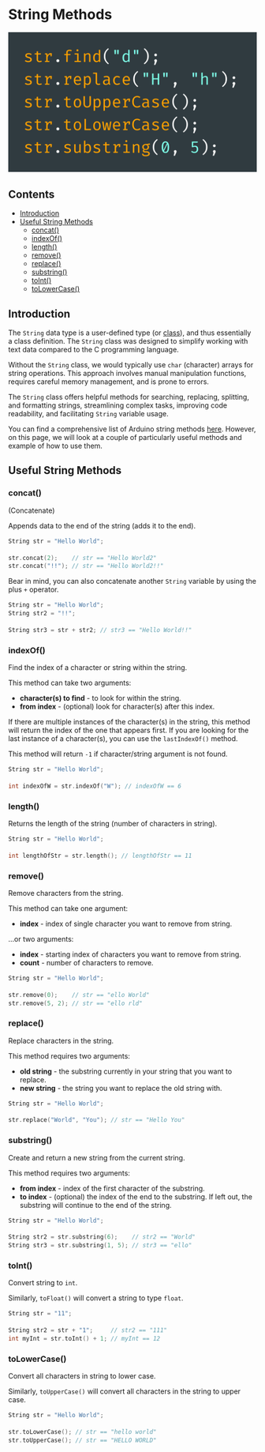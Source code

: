 # String Methods

<img src="images/Thumbnail_Arduino_StringMethods.png" width="800">

## Contents

- [Introduction](#introduction)
- [Useful String Methods](#useful-string-methods)
    - [concat()](#concat)
    - [indexOf()](#indexof)
    - [length()](#length)
    - [remove()](#remove)
    - [replace()](#replace)
    - [substring()](#substring)
    - [toInt()](#toint)
    - [toLowerCase()](#tolowercase)

## Introduction
The <code>String</code> data type is a user-defined type (or [class](../6-Classes/README.md)), and thus essentially a class definition. The <code>String</code> class was designed to simplify working with text data compared to the C programming language.

Without the <code>String</code> class, we would typically use <code>char</code> (character) arrays for string operations. This approach involves manual manipulation functions, requires careful memory management, and is prone to errors.

The <code>String</code> class offers helpful methods for searching, replacing, splitting, and formatting strings, streamlining complex tasks, improving code readability, and facilitating <code>String</code> variable usage.

You can find a comprehensive list of Arduino string methods [here](https://www.arduino.cc/reference/en/language/variables/data-types/stringobject/). However, on this page, we will look at a couple of particularly useful methods and example of how to use them.

## Useful String Methods
### concat()

(Concatenate)

Appends data to the end of the string (adds it to the end).

``` cpp
String str = "Hello World";
​
str.concat(2);    // str == "Hello World2"
str.concat("!!"); // str == "Hello World2!!"
```

Bear in mind, you can also concatenate another <code>String</code> variable by using the plus <code>+</code> operator.

``` cpp
String str = "Hello World";
String str2 = "!!";
​
String str3 = str + str2; // str3 == "Hello World!!"
```

### indexOf()

Find the index of a character or string within the string. 

This method can take two arguments:

- **character(s) to find** - to look for within the string.
- **from index**  - (optional) look for character(s) after this index.
 

If there are multiple instances of the character(s) in the string, this method will return the index of the one that appears first. If you are looking for the last instance of a character(s), you can use the <code>lastIndexOf()</code> method.

This method will return <code>-1</code> if character/string argument is not found. 

``` cpp
String str = "Hello World";
​
int indexOfW = str.indexOf("W"); // indexOfW == 6
```

### length()

Returns the length of the string (number of characters in string).

``` cpp
String str = "Hello World";
​
int lengthOfStr = str.length(); // lengthOfStr == 11
```

### remove()

Remove characters from the string.

This method can take one argument:

- **index** - index of single character you want to remove from string. 
 
…or two arguments:

- **index** - starting index of characters you want to remove from string.
- **count** - number of characters to remove.

``` cpp
String str = "Hello World";
​
str.remove(0);    // str == "ello World"
str.remove(5, 2); // str == "ello rld"
```

### replace()

Replace characters in the string.

This method requires two arguments:

- **old string** - the substring currently in your string that you want to replace.
- **new string**  - the string you want to replace the old string with. 

``` cpp
String str = "Hello World";
​
str.replace("World", "You"); // str == "Hello You"
```

### substring()

Create and return a new string from the current string.

This method requires two arguments:

- **from index** - index of the first character of the substring.
- **to index** - (optional) the index of the end to the substring. If left out, the substring will continue to the end of the string.

``` cpp
String str = "Hello World";
​
String str2 = str.substring(6);    // str2 == "World"
String str3 = str.substring(1, 5); // str3 == "ello"
```

### toInt()

Convert string to <code>int</code>. 

Similarly, <code>toFloat()</code> will convert a string to type <code>float</code>. 

``` cpp
String str = "11";
​
String str2 = str + "1";     // str2 == "111"
int myInt = str.toInt() + 1; // myInt == 12
```

### toLowerCase()

Convert all characters in string to lower case.

Similarly, <code>toUpperCase()</code> will convert all characters in the string to upper case.

``` cpp
String str = "Hello World";
​
str.toLowerCase(); // str == "hello world"
str.toUpperCase(); // str == "HELLO WORLD"
```